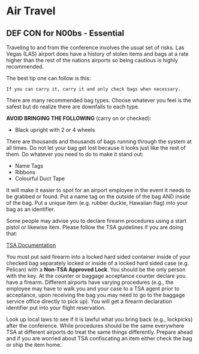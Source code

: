 # Air Travel
## DEF CON for N00bs - Essential

Traveling to and from the conference involves the usual set of risks. Las Vegas (LAS) airport does have a history of
stolen items and bags at a rate higher than the rest of the nations airports so being cautious is highly recommended.

The best tip one can follow is this:
```
If you can carry it, carry it and only check bags when necessary.
```
There are many recommended bag types. Choose whatever you feel is the safest but do realize there are downfalls to each
type. 

**AVOID BRINGING THE FOLLOWING** (carry on or checked):
- Black upright with 2 or 4 wheels

There are thousands and thousands of bags running through the system at all times. Do not let your bag get lost because it
looks just like the rest of them. Do whatever you need to do to make it stand out:
- Name Tags
- Ribbons
- Colourful Duct Tape

It will make it easier to spot for an airport employee in the event it needs to be grabbed or found. Put a name tag on the 
outside of the bag AND inside of the bag. Put a unique item (e.g. rubber duckie, Hawaiian flag) into your bag as an identifier.

Some people may advise you to declare firearm procedures using a start pistol or likewise item. Please follow the TSA guidelines 
if you are doing that:

[TSA Documentation](https://www.tsa.gov/travel/transporting-firearms-and-ammunition)

You must put said firearm into a locked hard sided container inside of your checked bag separately locked or inside of a 
locked hard sided case (e.g. Pelican) with a **Non-TSA Approved Lock**. You should be the only person with the key. At the 
counter or baggage acceptance counter declare you have a firearm. Different airports have varying procedures (e.g., the 
employee may have to walk you and your case to a TSA agent prior to acceptance, upon receiving the bag you may need to 
go to the baggage service office directly to pick up). You will get a firearm declaration identifier put into your flight 
reservation.

Look up local laws to see if it is lawful what you bring back (e.g., lockpicks) after the conference. While procedures should
be the same everywhere TSA at different airports do treat the same things differently. Prepare ahead and if you are worried
about TSA confiscating an item either check the bag or ship the item home.
